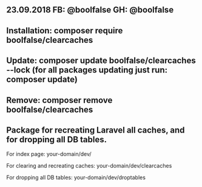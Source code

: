 
23.09.2018
FB: @boolfalse
GH: @boolfalse
----------------------

Installation:
composer require boolfalse/clearcaches
----------------------

Update:
composer update boolfalse/clearcaches --lock
(for all packages updating just run: composer update)
----------------------

Remove:
composer remove boolfalse/clearcaches
----------------------

Package for recreating Laravel all caches, and for dropping all DB tables.
----------------------


For index page:
your-domain/dev/

For clearing and recreating caches:
your-domain/dev/clearcaches

For dropping all DB tables:
your-domain/dev/droptables
